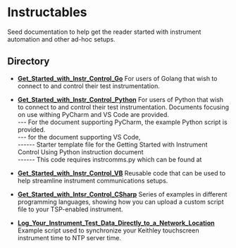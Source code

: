 
# Instructables

Seed documentation to help get the reader started with instrument automation and other ad-hoc setups. 

## Directory

[comment]: **[General](./directory)**  

* **[Get_Started_with_Instr_Control_Go](./Get_Started_with_Instr_Control_Go)** 
For users of Golang that wish to connect to and control their test instrumentation. 

* **[Get_Started_with_Instr_Control_Python](./Get_Started_with_Instr_Control_Python)** 
For users of Python that wish to connect to and control their test instrumentation. Documents focusing on use withing PyCharm and VS Code are provided. <br>
--- For the document supporting PyCharm, the example Python script is provided. <br>
--- for the document supporting VS Code, <br>
------ Starter template file for the Getting Started with Instrument Control Using Python instruction document<br>
------ This code requires instrcomms.py which can be found at   <br>

* **[Get_Started_with_Instr_Control_VB](./Get_Started_with_Instr_Control_VB)** 
Reusable code that can be used to help streamline instrument communications setups. 

* **[Get_Started_with_Intsr_Control_CSharp](./Get_Started_with_Intsr_Control_CSharp)** 
Series of examples in different programming languages, showing how you can upload a custom script file to your TSP-enabled instrument. <br>

* **[Log_Your_Instrument_Test_Data_Directly_to_a_Network_Location](./Log_Your_Instrument_Test_Data_Directly_to_a_Network_Location)**
Example script used to synchronize your Keithley touchscreen instrument time to NTP server time. <br>
